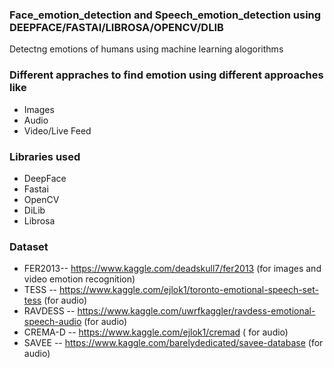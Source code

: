 ### Face_emotion_detection and Speech_emotion_detection using DEEPFACE/FASTAI/LIBROSA/OPENCV/DLIB

Detectng emotions of humans using machine learning alogorithms


### Different appraches to find emotion using different approaches like
- Images
- Audio
- Video/Live Feed

### Libraries used
- DeepFace
- Fastai
- OpenCV
- DiLib
- Librosa

### Dataset
- FER2013-- https://www.kaggle.com/deadskull7/fer2013  (for images and video emotion recognition)
- TESS -- https://www.kaggle.com/ejlok1/toronto-emotional-speech-set-tess   (for audio)
- RAVDESS -- https://www.kaggle.com/uwrfkaggler/ravdess-emotional-speech-audio  (for audio)
- CREMA-D -- https://www.kaggle.com/ejlok1/cremad ( for audio)
- SAVEE -- https://www.kaggle.com/barelydedicated/savee-database (for audio)




